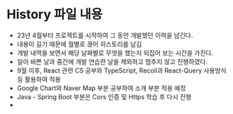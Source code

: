 # History 파일 내용
- 23년 4월부터 프로젝트를 시작하여 그 동안 개발했던 이력을 남긴다.
- 내용이 길기 때문에 월별로 끊어 히스토리를 남김
- 개발 내역을 보면서 해당 날짜별로 무엇을 했는지 되집어 보는 시간을 가진다.
- 일이 바쁜 날과 중간에 개발 연습한 날을 제외하고 멈추지 않고 진행하였다. 
- 9월 이후, React 관련 CS 공부와 TypeScript, Recoil과 React-Query 사용방식 등 활용하여 적용
- Google Chart와 Naver Map 부분 공부하여 소개 부분 적용 예정
- Java - Spring Boot 부분은 Cors 인증 및 Https 학습 후 다시 진행
- 
